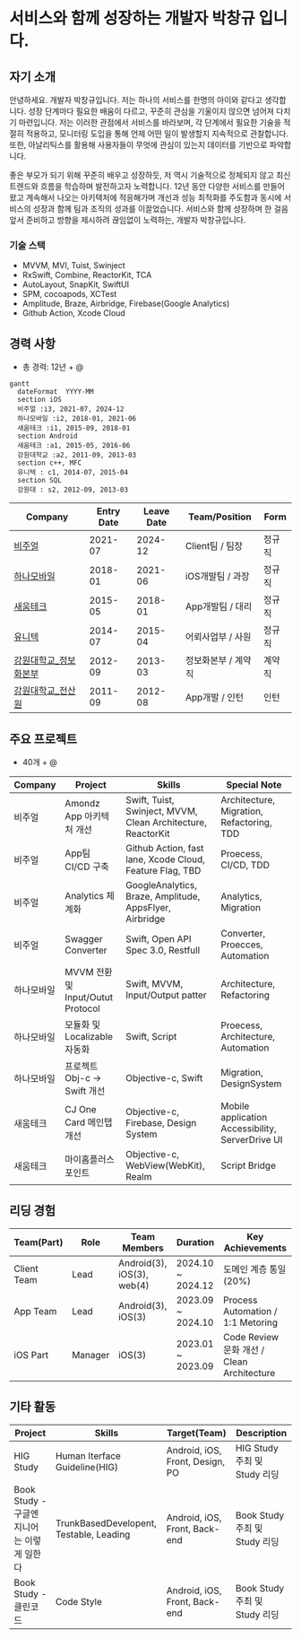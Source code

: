 # 서비스와 함께 성장하는 개발자 박창규 입니다.

## 자기 소개

안녕하세요. 개발자 박창규입니다.
저는 하나의 서비스를 한명의 아이와 같다고 생각합니다. 성장 단계마다 필요한 배움이 다르고, 꾸준히 관심을 기울이지 않으면 넘어져 다치기 마련입니다.
저는 이러한 관점에서 서비스를 바라보며, 각 단계에서 필요한 기술을 적절히 적용하고, 모니터링 도입을 통해 언제 어떤 일이 발생할지 지속적으로 관찰합니다. 또한, 아날리틱스를 활용해 사용자들이 무엇에 관심이 있는지 데이터를 기반으로 파악합니다.

좋은 부모가 되기 위해 꾸준히 배우고 성장하듯, 저 역시 기술적으로 정체되지 않고 최신 트렌드와 흐름을 학습하며 발전하고자 노력합니다.
12년 동안 다양한 서비스를 만들어왔고 계속해서 나오는 아키텍처에 적응해가며 개선과 성능 최적화를 주도함과 동시에 서비스의 성장과 함께 팀과 조직의 성과를 이끌었습니다.
서비스와 함께 성장하며 한 걸음 앞서 준비하고 방향을 제시하려 끊임없이 노력하는, 개발자 박창규입니다.

### 기술 스택
- MVVM, MVI, Tuist, Swinject
- RxSwift, Combine, ReactorKit, TCA
- AutoLayout, SnapKit, SwiftUI
- SPM, cocoapods, XCTest
- Amplitude, Braze, Airbridge, Firebase(Google Analytics)
- Github Action, Xcode Cloud
 
## 경력 사항
- 총 경력: 12년 + @

``` mermaid
gantt
  dateFormat  YYYY-MM
  section iOS
  비주얼 :i3, 2021-07, 2024-12
  하나모바일 :i2, 2018-01, 2021-06
  새움테크 :i1, 2015-09, 2018-01
  section Android
  새움테크 :a1, 2015-05, 2016-06
  강원대학교 :a2, 2011-09, 2013-03
  section c++, MFC
  유니텍 : c1, 2014-07, 2015-04
  section SQL
  강원대 : s2, 2012-09, 2013-03
```

Company | Entry Date | Leave Date | Team/Position | Form
--------|------------|------------|----------|----------------
[비주얼](https://github.com/samchon/resume/blob/master/STORY.md#41-smartcareworks](https://github.com/talq44/resume_portfolio/blob/main/PORTFOLIO.md#%EB%B9%84%EC%A3%BC%EC%96%BC-2107--2412)) | 2021-07    | 2024-12    | Client팀 / 팀장  | 정규직
[하나모바일](https://github.com/samchon/resume/blob/master/STORY.md#42-unitech](https://github.com/talq44/resume_portfolio/blob/main/PORTFOLIO.md#%ED%95%98%EB%82%98%EB%AA%A8%EB%B0%94%EC%9D%BC-1801--2106))     | 2018-01    | 2021-06    | iOS개발팀 / 과장 | 정규직
[새움테크](https://github.com/samchon/resume/blob/master/STORY.md#43-hiswill](https://github.com/talq44/resume_portfolio/blob/main/PORTFOLIO.md#%EC%83%88%EC%9B%80%ED%85%8C%ED%81%AC-1505--1801))     | 2015-05    | 2018-01    | App개발팀 / 대리 | 정규직
[유니텍](https://github.com/samchon/resume/blob/master/STORY.md#42-unitech](https://github.com/talq44/resume_portfolio/blob/main/PORTFOLIO.md#%EC%9C%A0%EB%8B%88%ED%85%8D-1407--1504))             | 2014-07    | 2015-04    | 어뢰사업부 / 사원 | 정규직
[강원대학교_정보화본부](https://github.com/talq44/resume_portfolio/blob/main/PORTFOLIO.md#%EA%B0%95%EC%9B%90%EB%8C%80%ED%95%99%EA%B5%90-%EC%A0%84%EC%82%B0%EC%9B%90-1107--1302)             | 2012-09    | 2013-03    | 정보화본부 / 계약직 | 계약직
[강원대학교_전산원](https://github.com/talq44/resume_portfolio/blob/main/PORTFOLIO.md#%EA%B0%95%EC%9B%90%EB%8C%80%ED%95%99%EA%B5%90-%EC%A0%84%EC%82%B0%EC%9B%90-1107--1302) | 2011-09 | 2012-08 | App개발 / 인턴 | 인턴

## 주요 프로젝트
- 40개 + @

Company        | Project                | Skills              | Special Note
---------------|------------------------|---------------------|---------------------
비주얼 | Amondz App 아키텍처 개선              | Swift, Tuist, Swinject, MVVM, Clean Architecture, ReactorKit  | Architecture, Migration, Refactoring, TDD
비주얼 | App팀 CI/CD 구축                     | Github Action, fast lane, Xcode Cloud, Feature Flag, TBD      | Proecess, CI/CD, TDD
비주얼 | Analytics 체계화                     | GoogleAnalytics, Braze, Amplitude, AppsFlyer, Airbridge       | Analytics, Migration
비주얼 | Swagger Converter                  | Swift, Open API Spec 3.0, Restfull                            | Converter, Proecces, Automation
하나모바일 | MVVM 전환 및 Input/Outut Protocol | Swift, MVVM, Input/Output patter                              | Architecture, Refactoring
하나모바일 | 모듈화 및 Localizable 자동화        | Swift, Script                                                 | Proecess, Architecture, Automation
하나모바일 | 프로젝트 Obj-c -> Swift 개선       | Objective-c, Swift                                            | Migration, DesignSystem
새움테크 | CJ One Card 메인탭 개선             | Objective-c, Firebase, Design System                          | Mobile application Accessibility, ServerDrive UI
새움테크 | 마이홈플러스포인트                    | Objective-c, WebView(WebKit), Realm                             | Script Bridge


## 리딩 경험
Team(Part) | Role        | Team Members              | Duration            | Key Achievements
-----------|------------|----------------------------|---------------------|---------------------
Client Team| Lead       | Android(3), iOS(3), web(4) | 2024.10 ~ 2024.12 | 도메인 계층 통일(20%)
App Team | Lead        | Android(3), iOS(3)          | 2023.09 ~ 2024.10 | Process Automation / 1:1 Metoring
iOS Part | Manager     | iOS(3)                      | 2023.01 ~ 2023.09 | Code Review 문화 개선 / Clean Architecture

## 기타 활동

Project                     | Skills                       | Target(Team) | Description              
----------------------------|------------------------------|--------------|-----------------------
HIG Study                           | Human Iterface Guideline(HIG)           | Android, iOS, Front, Design, PO | HIG Study 주최 및 Study 리딩
Book Study - 구글엔지니어는 이렇게 일한다  | TrunkBasedDevelopent, Testable, Leading  | Android, iOS, Front, Back-end | Book Study 주최 및 Study 리딩
Book Study - 클린코드                 | Code Style                               | Android, iOS, Front, Back-end | Book Study 주최 및 Study 리딩
